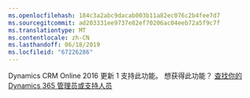 ```yaml
---
ms.openlocfilehash: 184c3a2abc9dacab003b11a82ec076c2b4fee7d7
ms.sourcegitcommit: ad203331ee9737e82ef70206ac04eeb72a5f9c7f
ms.translationtype: MT
ms.contentlocale: zh-CN
ms.lasthandoff: 06/18/2019
ms.locfileid: "67226286"
---
```

Dynamics CRM Online 2016 更新 1 支持此功能。 想获得此功能？ [查找你的 Dynamics 365 管理员或支持人员](http://../basics/find-administrator-support.md)